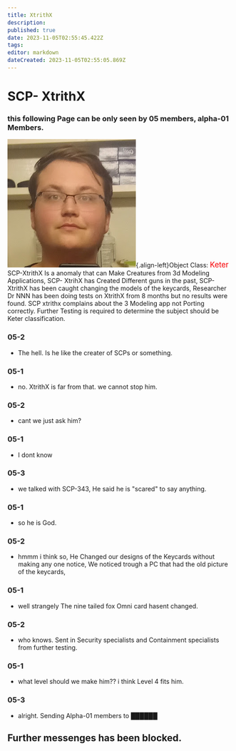 ```yaml
---
title: XtrithX
description: 
published: true
date: 2023-11-05T02:55:45.422Z
tags: 
editor: markdown
dateCreated: 2023-11-05T02:55:05.869Z
---
```


# SCP- XtrithX
### this following Page can be only seen by 05 members, alpha-01 Members.
![xtrithx.jpg](/images/rooms/xtrithx.jpg){.align-left}Object Class</big>: <font color="#f70004"><big>Keter</big></font>
SCP-XtrithX Is a anomaly that can Make Creatures from 3d Modeling Applications, SCP- XtrihX has Created Different guns in the past, SCP- XtrithX has been caught changing the models of the keycards, Researcher Dr NNN has been doing tests on XtrithX from 8 months but no results were found. SCP xtrithx complains about the 3 Modeling app not Porting correctly. Further Testing is required to determine the subject should be Keter classification.
‎
‎
‎
‎
‎
‎
‎
‎
‎
### 05-2
- The hell. Is he like the creater of SCPs or something.
### 05-1 
- no. XtrithX is far from that. we cannot stop him.
### 05-2
- cant we just ask him?
### 05-1 
- I dont know
### 05-3
- we talked with SCP-343, He said he is "scared" to say anything.
### 05-1
- so he is God.
### 05-2 
- hmmm i think so, He Changed our designs of the Keycards without making any one notice, We noticed trough a PC that had the old picture of the keycards,
### 05-1 
- well strangely The nine tailed fox Omni card hasent changed.
### 05-2
- who knows. Sent in Security specialists and Containment specialists from further testing.
### 05-1 
- what level should we make him?? i think Level 4 fits him.
### 05-3
- alright. Sending Alpha-01 members to ██████

## Further messenges has been blocked.